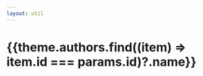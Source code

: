 ```yaml
---
layout: util
---
```


<script setup>
import AuthorDetails from 'vitepress-sls-blog-tmpl/src/components/list/AuthorDetails.vue'
import { useData } from 'vitepress'
import { data } from '../../loadPosts.data.js'
import { commonParams } from '../../../.vitepress/themeLocaleconfig.js'

const { theme, params } = useData()
</script>

# {{theme.authors.find((item) => item.id === params.id)?.name}}

<AuthorDetails
  :allPosts="data.posts"
  :authorId="params.id"
  :curPage="params.page"
  :perPage="commonParams.perPage"
  :paginationMaxItems="commonParams.paginationMaxItems"
/>
